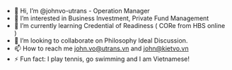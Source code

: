 - 👋 Hi, I’m @johnvo-utrans - Operation Manager
- 👀 I’m interested in Business Investment, Private Fund Management
- 🌱 I’m currently learning Credential of Readiness ( CORe from HBS online )
- 💞️ I’m looking to collaborate on Philosophy Ideal Discussion.
- 📫 How to reach me john.vo@utrans.vn and john@kietvo.vn
- ⚡ Fun fact: I play tennis, go swimming and I am Vietnamese!

<!---
johnvo-utrans/johnvo-utrans is a ✨ special ✨ repository because its `README.md` (this file) appears on your GitHub profile.
You can click the Preview link to take a look at your changes.
--->
